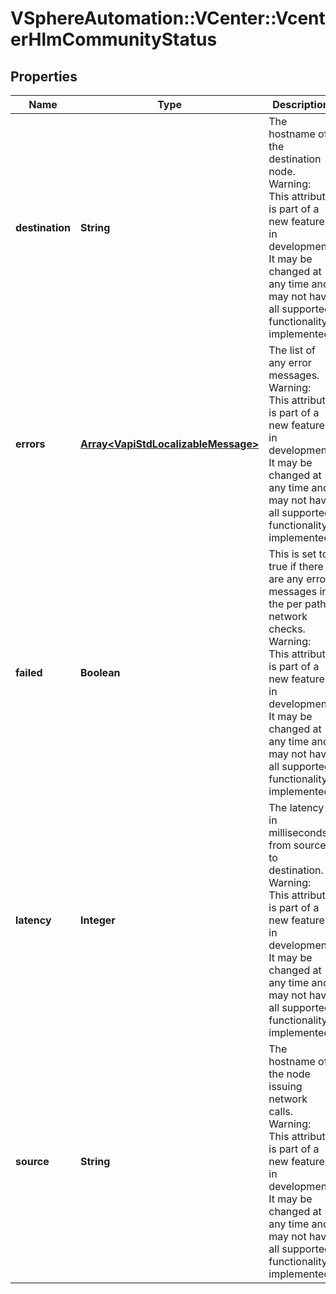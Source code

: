 # VSphereAutomation::VCenter::VcenterHlmCommunityStatus

## Properties
Name | Type | Description | Notes
------------ | ------------- | ------------- | -------------
**destination** | **String** | The hostname of the destination node. Warning: This attribute is part of a new feature in development. It may be changed at any time and may not have all supported functionality implemented. | 
**errors** | [**Array&lt;VapiStdLocalizableMessage&gt;**](VapiStdLocalizableMessage.md) | The list of any error messages. Warning: This attribute is part of a new feature in development. It may be changed at any time and may not have all supported functionality implemented. | 
**failed** | **Boolean** | This is set to true if there are any error messages in the per path network checks. Warning: This attribute is part of a new feature in development. It may be changed at any time and may not have all supported functionality implemented. | 
**latency** | **Integer** | The latency in milliseconds from source to destination. Warning: This attribute is part of a new feature in development. It may be changed at any time and may not have all supported functionality implemented. | 
**source** | **String** | The hostname of the node issuing network calls. Warning: This attribute is part of a new feature in development. It may be changed at any time and may not have all supported functionality implemented. | 


